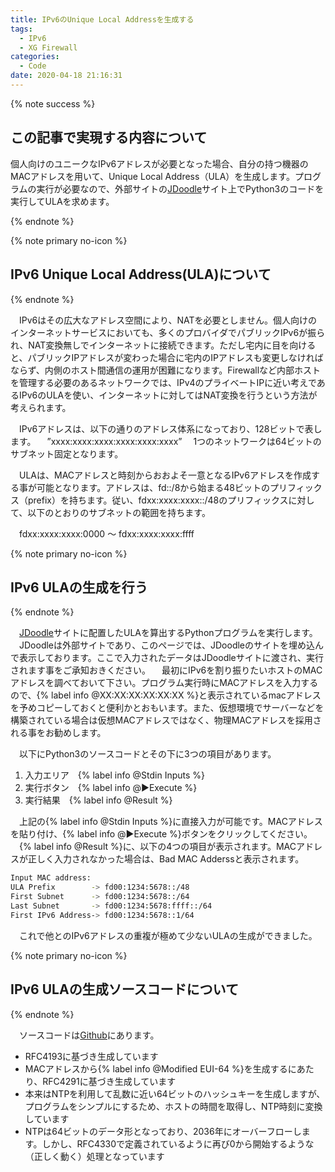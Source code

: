 ```yaml
---
title: IPv6のUnique Local Addressを生成する
tags:
  - IPv6
  - XG Firewall
categories:
  - Code
date: 2020-04-18 21:16:31
---
```


{% note success  %}

## この記事で実現する内容について

個人向けのユニークなIPv6アドレスが必要となった場合、自分の持つ機器のMACアドレスを用いて、Unique Local Address（ULA）を生成します。プログラムの実行が必要なので、外部サイトの[JDoodle](https://www.jdoodle.com/)サイト上でPython3のコードを実行してULAを求めます。

{% endnote %}
<!-- more -->

{% note primary no-icon %}

## IPv6 Unique Local Address(ULA)について

{% endnote %}

　IPv6はその広大なアドレス空間により、NATを必要としません。個人向けのインターネットサービスにおいても、多くのプロバイダでパブリックIPv6が振られ、NAT変換無しでインターネットに接続できます。ただし宅内に目を向けると、パブリックIPアドレスが変わった場合に宅内のIPアドレスも変更しなければならず、内側のホスト間通信の運用が困難になります。Firewallなど内部ホストを管理する必要のあるネットワークでは、IPv4のプライベートIPに近い考えであるIPv6のULAを使い、インターネットに対してはNAT変換を行うという方法が考えられます。

　IPv6アドレスは、以下の通りのアドレス体系になっており、128ビットで表します。
　”xxxx:xxxx:xxxx:xxxx:xxxx:xxxx”
　1つのネットワークは64ビットのサブネット固定となります。

　ULAは、MACアドレスと時刻からおおよそ一意となるIPv6アドレスを作成する事が可能となります。アドレスは、fd::/8から始まる48ビットのプリフィックス（prefix）を持ちます。従い、fdxx:xxxx:xxxx::/48のプリフィックスに対して、以下のとおりのサブネットの範囲を持ちます。

　fdxx:xxxx:xxxx:0000 〜 fdxx:xxxx:xxxx:ffff

{% note primary no-icon %}

## IPv6 ULAの生成を行う

{% endnote %}

　[JDoodle](https://www.jdoodle.com/)サイトに配置したULAを算出するPythonプログラムを実行します。
　JDoodleは外部サイトであり、このページでは、JDoodleのサイトを埋め込んで表示しております。ここで入力されたデータはJDoodleサイトに渡され、実行されます事をご承知おきください。
　最初にIPv6を割り振りたいホストのMACアドレスを調べておいて下さい。プログラム実行時にMACアドレスを入力するので、{% label info @XX:XX:XX:XX:XX:XX %}と表示されているmacアドレスを予めコピーしておくと便利かとおもいます。また、仮想環境でサーバーなどを構築されている場合は仮想MACアドレスではなく、物理MACアドレスを採用される事をお勧めします。

　以下にPython3のソースコードとその下に3つの項目があります。

1. 入力エリア　{% label info @Stdin Inputs %}
2. 実行ボタン　{% label info @▶︎Execute %}
3. 実行結果　{% label info @Result %}

<div data-pym-src="https://www.jdoodle.com/embed/v0/20tR?stdin=1&arg=0"></div>

　上記の{% label info @Stdin Inputs %}に直接入力が可能です。MACアドレスを貼り付け、{% label info @▶︎Execute %}ボタンをクリックしてください。
　{% label info @Result %}に、以下の4つの項目が表示されます。MACアドレスが正しく入力されなかった場合は、Bad MAC Adderssと表示されます。

```bash
Input MAC address: 
ULA Prefix        -> fd00:1234:5678::/48
First Subnet      -> fd00:1234:5678::/64
Last Subnet       -> fd00:1234:5678:ffff::/64
First IPv6 Address-> fd00:1234:5678::1/64
```

　これで他とのIPv6アドレスの重複が極めて少ないULAの生成ができました。

{% note primary no-icon %}

## IPv6 ULAの生成ソースコードについて

{% endnote %}

　ソースコードは[Github](https://github.com/yoshi0808/ula-generator)にあります。

 - RFC4193に基づき生成しています
 - MACアドレスから{% label info @Modified EUI-64 %}を生成するにあたり、RFC4291に基づき生成しています
 - 本来はNTPを利用して乱数に近い64ビットのハッシュキーを生成しますが、プログラムをシンプルにするため、ホストの時間を取得し、NTP時刻に変換しています
 - NTPは64ビットのデータ形となっており、2036年にオーバーフローします。しかし、RFC4330で定義されているように再び0から開始するような（正しく動く）処理となっています

<script src="https://www.jdoodle.com/assets/jdoodle-pym.min.js" type="text/javascript"></script>
